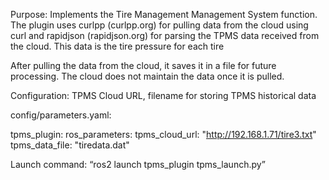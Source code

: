 Purpose:  Implements the Tire Management Management System function.  The plugin uses curlpp (curlpp.org) for pulling data from the cloud using curl and rapidjson (rapidjson.org) for parsing the TPMS data received from the cloud.  This data is the tire pressure for each tire

After pulling the data from the cloud, it saves it in a file for future processing.  The cloud does not maintain the data once it is pulled.           
                                                   
Configuration:  TPMS Cloud URL, filename for storing TPMS historical data

config/parameters.yaml:

tpms_plugin:
  ros_parameters:
    tpms_cloud_url:    "http://192.168.1.71/tire3.txt"
    tpms_data_file:    "tiredata.dat"

Launch command:  “ros2 launch tpms_plugin tpms_launch.py”


